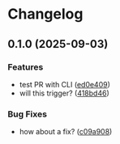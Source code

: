 # Changelog

## 0.1.0 (2025-09-03)


### Features

* test PR with CLI ([ed0e409](https://github.com/PTPhongKMF/test-repo-github-action/commit/ed0e40927c97cf6743cb303f4b041f77779d45b5))
* will this trigger? ([418bd46](https://github.com/PTPhongKMF/test-repo-github-action/commit/418bd467c7791b56bd9b1e9490e32fd2ada5235c))


### Bug Fixes

* how about a fix? ([c09a908](https://github.com/PTPhongKMF/test-repo-github-action/commit/c09a908e23629bf7c48cda3c00845e0dfbce7b30))
